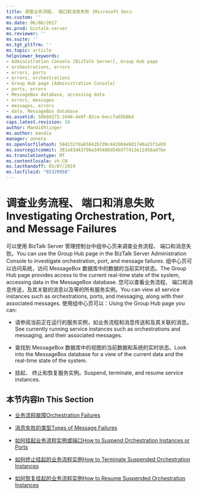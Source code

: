 ```yaml
---
title: 调查业务流程、 端口和消息失败 |Microsoft Docs
ms.custom: ''
ms.date: 06/08/2017
ms.prod: biztalk-server
ms.reviewer: ''
ms.suite: ''
ms.tgt_pltfrm: ''
ms.topic: article
helpviewer_keywords:
- Administration Console [BizTalk Server], Group Hub page
- orchestrations, errors
- errors, ports
- errors, orchestrations
- Group Hub page [Administration Console]
- ports, errors
- MessageBox database, accessing data
- errors, messages
- messages, errors
- data, MessageBox database
ms.assetid: 50b0d272-2d48-4e0f-82ce-6ecc7a65b064
caps.latest.revision: 16
author: MandiOhlinger
ms.author: mandia
manager: anneta
ms.openlocfilehash: 5841327da65842b7d9c442604e9d1740a23f1eb9
ms.sourcegitcommit: 381e83d43796a345488d54b3f7413e11d56ad7be
ms.translationtype: MT
ms.contentlocale: zh-CN
ms.lasthandoff: 05/07/2019
ms.locfileid: "65329958"
---
```

# <a name="investigating-orchestration-port-and-message-failures"></a><span data-ttu-id="854cf-102">调查业务流程、 端口和消息失败</span><span class="sxs-lookup"><span data-stu-id="854cf-102">Investigating Orchestration, Port, and Message Failures</span></span>
<span data-ttu-id="854cf-103">可以使用 BizTalk Server 管理控制台中组中心页来调查业务流程、 端口和消息失败。</span><span class="sxs-lookup"><span data-stu-id="854cf-103">You can use the Group Hub page in the BizTalk Server Administration Console to investigate orchestration, port, and message failures.</span></span> <span data-ttu-id="854cf-104">组中心页可以访问系统，访问 MessageBox 数据库中的数据的当前实时状态。</span><span class="sxs-lookup"><span data-stu-id="854cf-104">The Group Hub page provides access to the current real-time state of the system, accessing data in the MessageBox database.</span></span> <span data-ttu-id="854cf-105">您可以查看业务流程、 端口和消息传送，及其关联的消息以及等的所有服务实例。</span><span class="sxs-lookup"><span data-stu-id="854cf-105">You can view all service instances such as orchestrations, ports, and messaging, along with their associated messages.</span></span> <span data-ttu-id="854cf-106">使用组中心页可以：</span><span class="sxs-lookup"><span data-stu-id="854cf-106">Using the Group Hub page you can:</span></span>  
  
-   <span data-ttu-id="854cf-107">请参阅当前正在运行的服务实例，如业务流程和消息传送和及其关联的消息。</span><span class="sxs-lookup"><span data-stu-id="854cf-107">See currently running service instances such as orchestrations and messaging, and their associated messages.</span></span>  
  
-   <span data-ttu-id="854cf-108">查找到 MessageBox 数据库中的视图的当前数据和系统的实时状态。</span><span class="sxs-lookup"><span data-stu-id="854cf-108">Look into the MessageBox database for a view of the current data and the real-time state of the system.</span></span>  
  
-   <span data-ttu-id="854cf-109">挂起、 终止和恢复服务实例。</span><span class="sxs-lookup"><span data-stu-id="854cf-109">Suspend, terminate, and resume service instances.</span></span>  
  
## <a name="in-this-section"></a><span data-ttu-id="854cf-110">本节内容</span><span class="sxs-lookup"><span data-stu-id="854cf-110">In This Section</span></span>  
  
-   [<span data-ttu-id="854cf-111">业务流程故障</span><span class="sxs-lookup"><span data-stu-id="854cf-111">Orchestration Failures</span></span>](../core/orchestration-failures.md)  
  
-   [<span data-ttu-id="854cf-112">消息失败的类型</span><span class="sxs-lookup"><span data-stu-id="854cf-112">Types of Message Failures</span></span>](../core/types-of-message-failures.md)  
  
-   [<span data-ttu-id="854cf-113">如何挂起业务流程实例或端口</span><span class="sxs-lookup"><span data-stu-id="854cf-113">How to Suspend Orchestration Instances or Ports</span></span>](../core/how-to-suspend-orchestration-instances-or-ports.md)  
  
-   [<span data-ttu-id="854cf-114">如何终止挂起的业务流程实例</span><span class="sxs-lookup"><span data-stu-id="854cf-114">How to Terminate Suspended Orchestration Instances</span></span>](../core/how-to-terminate-suspended-orchestration-instances.md)  
  
-   [<span data-ttu-id="854cf-115">如何恢复挂起的业务流程实例</span><span class="sxs-lookup"><span data-stu-id="854cf-115">How to Resume Suspended Orchestration Instances</span></span>](../core/how-to-resume-suspended-orchestration-instances.md)